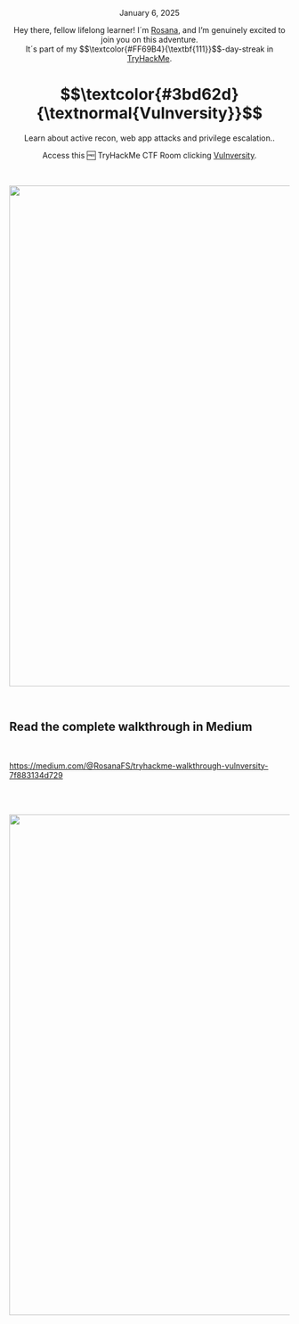 <p align="center">January 6, 2025</p>
<p align="center">Hey there, fellow lifelong learner! I´m <a href="https://www.linkedin.com/in/rosanafssantos/">Rosana</a>, and I’m genuinely excited to join you on this adventure.<br>
It´s part of my $$\textcolor{#FF69B4}{\textbf{111}}$$-day-streak in  <a href="https://tryhackme.com/">TryHackMe</a>.</p>

<h1 align="center">
  $$\textcolor{#3bd62d}{\textnormal{Vulnversity}}$$
</h1>
<p align="center">Learn about active recon, web app attacks and privilege escalation..</p>
<p align="center">Access this 🆓 TryHackMe CTF Room clicking <a href="https://tryhackme.com/r/room/vulnversity">Vulnversity</a>.</p><br>
<p align="center">
  <img width="900px" src="https://github.com/user-attachments/assets/e8e2c5d7-4a25-4cc7-95b2-f1ffd0846bae">
</p>

<br>

<h2>Read the complete walkthrough in Medium</h2>
<br>

https://medium.com/@RosanaFS/tryhackme-walkthrough-vulnversity-7f883134d729

<br>
<br>


<p align="center">
  <img width="900px" src="https://github.com/user-attachments/assets/c1312b29-9476-4ae2-bd6a-6d47ab1a00bd">
</p>
